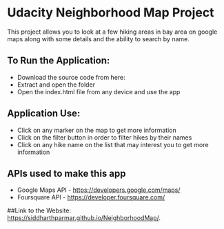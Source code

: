 # Udacity Neighborhood Map Project
This project allows you to look at a few hiking areas in bay area on google maps along with some details and the ability to search by name. 

## To Run the Application:

* Download the source code from here:
* Extract and open the folder
* Open the index.html file from any device and use the app

## Application Use:

* Click on any marker on the map to get more information
* Click on the filter button in order to filter hikes by their names
* Click on any hike name on the list that may interest you to get more information


## APIs used to make this app

* Google Maps API - https://developers.google.com/maps/
* Foursquare API - https://developer.foursquare.com/

##Link to the Website:  https://siddharthparmar.github.io/NeighborhoodMap/.
